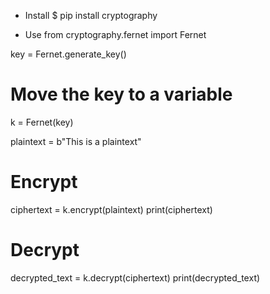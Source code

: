 - Install
$ pip install cryptography

- Use
from cryptography.fernet import Fernet

key = Fernet.generate_key()

# Move the key to a variable
k = Fernet(key)

plaintext = b"This is a plaintext"

# Encrypt
ciphertext = k.encrypt(plaintext)
print(ciphertext)

# Decrypt
decrypted_text = k.decrypt(ciphertext)
print(decrypted_text)